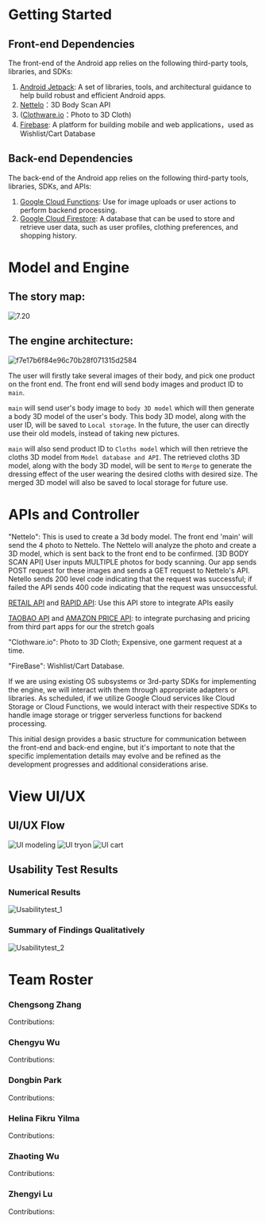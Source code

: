 # Getting Started
## Front-end Dependencies

The front-end of the Android app relies on the following third-party tools, libraries, and SDKs:

1. [Android Jetpack](https://developer.android.com/jetpack?hl=zh-cn): A set of libraries, tools, and architectural guidance to help build robust and efficient Android apps.
2. [Nettelo](http://nettelo.com/)：3D Body Scan API
3. ([Clothware.io](https://www.clothware.io/)：Photo to 3D Cloth)
4. [Firebase](https://firebase.google.com/?hl=zh-cn): A platform for building mobile and web applications，used as Wishlist/Cart Database

## Back-end Dependencies

The back-end of the Android app relies on the following third-party tools, libraries, SDKs, and APIs:

1. [Google Cloud Functions](https://cloud.google.com/functions?hl=zh-cn): Use for image uploads or user actions to perform backend processing.
2. [Google Cloud Firestore](https://cloud.google.com/firestore?hl=zh-cn): A database that can be used to store and retrieve user data, such as user profiles, clothing preferences, and shopping history.

# Model and Engine 
## The story map:

![7.20](https://github.com/ZhengyiLu01/Fashionista/blob/main/images/story%20map_7.12.png)

## The engine  architecture:

![f7e17b6f84e96c70b28f071315d2584](https://github.com/ZhengyiLu01/Fashionista/assets/63914308/40f73fb5-0a0b-4374-8b17-5b5688cd9786)

The user will firstly take several images of their body, and pick one product on the front end. The front end will send body images and product ID to `main`. 

`main` will send user's body image to `body 3D model` which will then generate a body 3D model of the user's body. This body 3D model, along with the user ID, will be saved to `Local storage`. In the future, the user can directly use their old models, instead of taking new pictures.   

`main` will also send product ID to `Cloths model` which will then retrieve the cloths 3D model from `Model database and API`. The retrieved cloths 3D model, along with the body 3D model, will be sent to `Merge` to generate the dressing effect of the user wearing the desired cloths with desired size. The merged 3D model will also be saved to local storage for future use.


# APIs and Controller
"Nettelo": This is used to create a 3d body model. The front end 'main' will send the 4 photo to Nettelo. The Nettelo will analyze the photo and create a 3D model, which is sent back to the front end to be confirmed. 
[3D BODY SCAN API]
User inputs MULTIPLE photos for body scanning. Our app sends POST request for these images and sends a GET request to Nettelo's API. Netello sends 200 level code indicating that the request was successful; if failed the API sends 400 code indicating that the request was unsuccessful.

[RETAIL API](https://cloud.google.com/retail/docs/reference/rest) and [RAPID API](https://rapidapi.com/): Use this API store to integrate APIs easily

[TAOBAO API](https://rapidapi.com/gabrielius.u/api/taobao-api/) and [AMAZON PRICE API](https://rapidapi.com/ebappa1971/api/amazon-price/): to integrate purchasing and pricing from third part apps for our the stretch goals

"Clothware.io": Photo to 3D Cloth; Expensive, one garment request at a time.

"FireBase": Wishlist/Cart Database.

If we are using existing OS subsystems or 3rd-party SDKs for implementing the engine, we will interact with them through appropriate adapters or libraries. As scheduled, if we utilize Google Cloud services like Cloud Storage or Cloud Functions, we would interact with their respective SDKs to handle image storage or trigger serverless functions for backend processing.

This initial design provides a basic structure for communication between the front-end and back-end engine, but it's important to note that the specific implementation details may evolve and be refined as the development progresses and additional considerations arise.
# View UI/UX
## UI/UX Flow
![UI modeling](https://github.com/ZhengyiLu01/Fashionista/blob/main/images/UI%20flow_modeling.png)
![UI tryon](https://github.com/ZhengyiLu01/Fashionista/blob/main/images/UI%20flow_tryon.png)
![UI cart](https://github.com/ZhengyiLu01/Fashionista/blob/main/images/UI%20flow_Cart.png)
## Usability Test Results
### Numerical Results
![Usabilitytest_1](https://github.com/ZhengyiLu01/Fashionista/blob/main/images/Usabilitytest_1.png)
### Summary of Findings Qualitatively
![Usabilitytest_2](https://github.com/ZhengyiLu01/Fashionista/blob/main/images/Usabilitytest_2.png)

# Team Roster
### Chengsong Zhang
Contributions:

### Chengyu Wu
Contributions:

### Dongbin Park
Contributions:

### Helina Fikru Yilma
Contributions:

### Zhaoting Wu
Contributions:

### Zhengyi Lu
Contributions:

